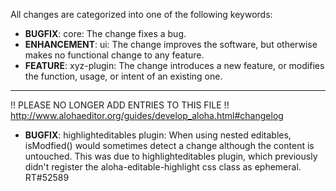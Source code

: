 All changes are categorized into one of the following keywords:

- **BUGFIX**:      core: The change fixes a bug.
- **ENHANCEMENT**: ui: The change improves the software, but otherwise makes no
                   functional change to any feature.
- **FEATURE**: xyz-plugin: The change introduces a new feature, or modifies the
               function, usage, or intent of an existing one.

----
  
 !! PLEASE NO LONGER ADD ENTRIES TO THIS FILE !!
http://www.alohaeditor.org/guides/develop_aloha.html#changelog

- **BUGFIX**: highlighteditables plugin: When using nested editables, isModfied()
              would sometimes detect a change although the content is untouched.
              This was due to highlighteditables plugin, which previously didn't
              register the aloha-editable-highlight css class as ephemeral.
              RT#52589
